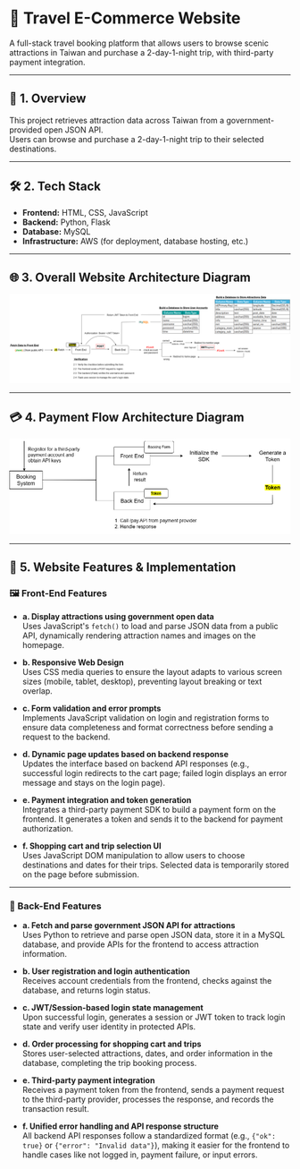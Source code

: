 # 🧳 Travel E-Commerce Website

A full-stack travel booking platform that allows users to browse scenic attractions in Taiwan and purchase a 2-day-1-night trip, with third-party payment integration.

---

## 📌 1. Overview

This project retrieves attraction data across Taiwan from a government-provided open JSON API.  
Users can browse and purchase a 2-day-1-night trip to their selected destinations.

---

## 🛠 2. Tech Stack

- **Frontend:** HTML, CSS, JavaScript  
- **Backend:** Python, Flask  
- **Database:** MySQL  
- **Infrastructure:** AWS (for deployment, database hosting, etc.)

---

## 🌐 3. Overall Website Architecture Diagram

![Website Architecture Diagram](https://github.com/Shiuan-Chang/flowcharts/blob/main/EcommerceWebsite/ecommerce.drawio.png?raw=true)

---

## 💳 4. Payment Flow Architecture Diagram

![Payment Flow Diagram](https://github.com/Shiuan-Chang/flowcharts/blob/main/EcommerceWebsite/Ecommerce-payment.drawio.png?raw=true)

---

## 🚀 5. Website Features & Implementation

### 🖼 Front-End Features

- **a. Display attractions using government open data**  
  Uses JavaScript's `fetch()` to load and parse JSON data from a public API, dynamically rendering attraction names and images on the homepage.

- **b. Responsive Web Design**  
  Uses CSS media queries to ensure the layout adapts to various screen sizes (mobile, tablet, desktop), preventing layout breaking or text overlap.

- **c. Form validation and error prompts**  
  Implements JavaScript validation on login and registration forms to ensure data completeness and format correctness before sending a request to the backend.

- **d. Dynamic page updates based on backend response**  
  Updates the interface based on backend API responses (e.g., successful login redirects to the cart page; failed login displays an error message and stays on the login page).

- **e. Payment integration and token generation**  
  Integrates a third-party payment SDK to build a payment form on the frontend. It generates a token and sends it to the backend for payment authorization.

- **f. Shopping cart and trip selection UI**  
  Uses JavaScript DOM manipulation to allow users to choose destinations and dates for their trips. Selected data is temporarily stored on the page before submission.

---

### 🧩 Back-End Features

- **a. Fetch and parse government JSON API for attractions**  
  Uses Python to retrieve and parse open JSON data, store it in a MySQL database, and provide APIs for the frontend to access attraction information.

- **b. User registration and login authentication**  
  Receives account credentials from the frontend, checks against the database, and returns login status.

- **c. JWT/Session-based login state management**  
  Upon successful login, generates a session or JWT token to track login state and verify user identity in protected APIs.

- **d. Order processing for shopping cart and trips**  
  Stores user-selected attractions, dates, and order information in the database, completing the trip booking process.

- **e. Third-party payment integration**  
  Receives a payment token from the frontend, sends a payment request to the third-party provider, processes the response, and records the transaction result.

- **f. Unified error handling and API response structure**  
  All backend API responses follow a standardized format (e.g., `{"ok": true}` or `{"error": "Invalid data"}`), making it easier for the frontend to handle cases like not logged in, payment failure, or input errors.

